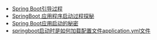 
* [Spring Boot引导过程](https://www.yiibai.com/spring-boot/spring_boot_bootstrapping.html)
* [SpringBoot 应用程序启动过程探秘](https://www.codesheep.cn/2018/09/04/springboot-startup-process/) 
* [Spring Boot应用启动的秘密](https://www.cnblogs.com/crazymakercircle/p/13895735.html)
* [springboot启动时是如何加载配置文件application.yml文件](https://blog.csdn.net/chengkui1990/article/details/79866499?utm_medium=distribute.pc_relevant.none-task-blog-searchFromBaidu-1.not_use_machine_learn_pai&depth_1-utm_source=distribute.pc_relevant.none-task-blog-searchFromBaidu-1.not_use_machine_learn_pai)
